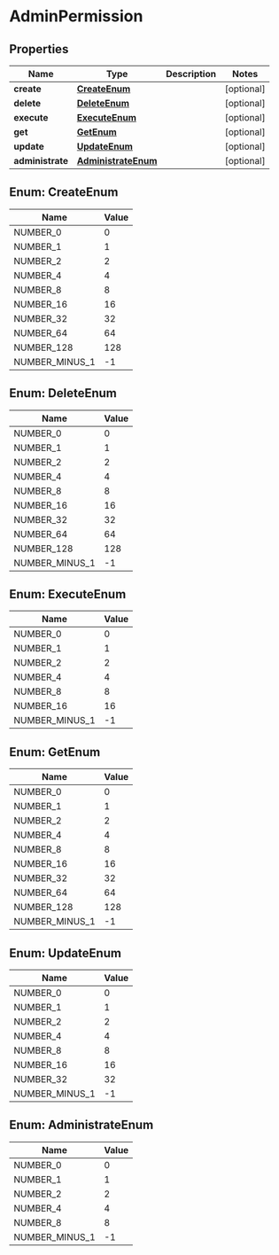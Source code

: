 

# AdminPermission


## Properties

Name | Type | Description | Notes
------------ | ------------- | ------------- | -------------
**create** | [**CreateEnum**](#CreateEnum) |  |  [optional]
**delete** | [**DeleteEnum**](#DeleteEnum) |  |  [optional]
**execute** | [**ExecuteEnum**](#ExecuteEnum) |  |  [optional]
**get** | [**GetEnum**](#GetEnum) |  |  [optional]
**update** | [**UpdateEnum**](#UpdateEnum) |  |  [optional]
**administrate** | [**AdministrateEnum**](#AdministrateEnum) |  |  [optional]



## Enum: CreateEnum

Name | Value
---- | -----
NUMBER_0 | 0
NUMBER_1 | 1
NUMBER_2 | 2
NUMBER_4 | 4
NUMBER_8 | 8
NUMBER_16 | 16
NUMBER_32 | 32
NUMBER_64 | 64
NUMBER_128 | 128
NUMBER_MINUS_1 | -1



## Enum: DeleteEnum

Name | Value
---- | -----
NUMBER_0 | 0
NUMBER_1 | 1
NUMBER_2 | 2
NUMBER_4 | 4
NUMBER_8 | 8
NUMBER_16 | 16
NUMBER_32 | 32
NUMBER_64 | 64
NUMBER_128 | 128
NUMBER_MINUS_1 | -1



## Enum: ExecuteEnum

Name | Value
---- | -----
NUMBER_0 | 0
NUMBER_1 | 1
NUMBER_2 | 2
NUMBER_4 | 4
NUMBER_8 | 8
NUMBER_16 | 16
NUMBER_MINUS_1 | -1



## Enum: GetEnum

Name | Value
---- | -----
NUMBER_0 | 0
NUMBER_1 | 1
NUMBER_2 | 2
NUMBER_4 | 4
NUMBER_8 | 8
NUMBER_16 | 16
NUMBER_32 | 32
NUMBER_64 | 64
NUMBER_128 | 128
NUMBER_MINUS_1 | -1



## Enum: UpdateEnum

Name | Value
---- | -----
NUMBER_0 | 0
NUMBER_1 | 1
NUMBER_2 | 2
NUMBER_4 | 4
NUMBER_8 | 8
NUMBER_16 | 16
NUMBER_32 | 32
NUMBER_MINUS_1 | -1



## Enum: AdministrateEnum

Name | Value
---- | -----
NUMBER_0 | 0
NUMBER_1 | 1
NUMBER_2 | 2
NUMBER_4 | 4
NUMBER_8 | 8
NUMBER_MINUS_1 | -1



